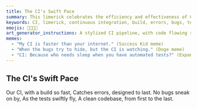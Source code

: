 ```yaml
---
title: The CI's Swift Pace
summary: This limerick celebrates the efficiency and effectiveness of Continuous Integration (CI) in quickly catching errors and ensuring a clean, bug-free codebase through rapid testing.
keywords: CI, limerick, continuous integration, build, errors, bugs, tests, clean codebase, efficiency, automation
emojis: 🚀✅🐛💨
art_generator_instructions: A stylized CI pipeline, with code flowing rapidly through various stages (build, test). Small, glowing "bugs" are attempting to sneak through but are swiftly caught and eliminated by a series of automated tests (represented by glowing nets or traps). A large, green checkmark appears at the end of the pipeline, signifying a clean codebase. The overall feeling should be one of speed, precision, and automated triumph.
memes:
  - "My CI is faster than your internet." (Success Kid meme)
  - "When the bugs try to hide, but the CI is watching." (Doge meme)
  - "CI: Because who needs sleep when you have automated tests?" (Expanding Brain meme)
---
```

## The CI's Swift Pace

Our CI, with a build so fast,
Catches errors, designed to last.
No bugs sneak on by,
As the tests swiftly fly,
A clean codebase, from first to the last.